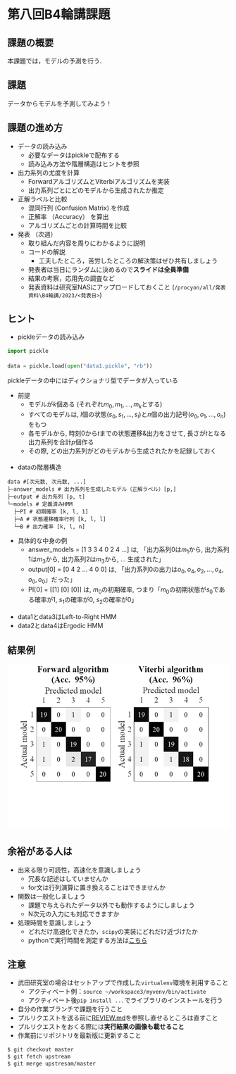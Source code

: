 <script type="text/javascript" async src="https://cdnjs.cloudflare.com/ajax/libs/mathjax/2.7.7/MathJax.js?config=TeX-MML-AM_CHTML">
</script>
<script type="text/x-mathjax-config">
 MathJax.Hub.Config({
 tex2jax: {
 inlineMath: [['$', '$'] ],
 displayMath: [ ['$$','$$'], ["\\[","\\]"] ]
 }
 });
</script>
# 第八回B4輪講課題

## 課題の概要

本課題では，モデルの予測を行う．

## 課題

データからモデルを予測してみよう！

## 課題の進め方

- データの読み込み
  - 必要なデータはpickleで配布する
  - 読み込み方法や階層構造はヒントを参照
- 出力系列の尤度を計算
  - ForwardアルゴリズムとViterbiアルゴリズムを実装
  - 出力系列ごとにどのモデルから生成されたか推定
- 正解ラベルと比較
  - 混同行列 (Confusion Matrix) を作成
  - 正解率 （Accuracy） を算出
  - アルゴリズムごとの計算時間を比較
- 発表 （次週）
  - 取り組んだ内容を周りにわかるように説明
  - コードの解説
    - 工夫したところ，苦労したところの解決策はぜひ共有しましょう
  - 発表者は当日にランダムに決めるので**スライドは全員準備**
  - 結果の考察，応用先の調査など
  - 発表資料は研究室NASにアップロードしておくこと (`/procyon/all/発表資料\B4輪講/2023/<発表日>`)

## ヒント

- pickleデータの読み込み

```python
import pickle

data = pickle.load(open("data1.pickle", "rb"))
```

pickleデータの中にはディクショナリ型でデータが入っている

- 前提
  - モデルが$k$個ある (それぞれ$m_0, m_1, ..., m_k$とする)
  - すべてのモデルは, $l$個の状態($s_0, s_1, ..., s_l$)と$n$個の出力記号($o_0, o_1, ..., o_n$)をもつ
  - 各モデルから, 時刻$0$から$t$までの状態遷移&出力をさせて, 長さが$t$となる出力系列を合計$p$個作る
  - その際, どの出力系列がどのモデルから生成されたかを記録しておく
  <br>
- dataの階層構造

```
data #[次元数, 次元数, ...]
├─answer_models # 出力系列を生成したモデル（正解ラベル）[p,]
├─output # 出力系列 [p, t]
└─models # 定義済みHMM
  ├─PI # 初期確率 [k, l, 1]
  ├─A # 状態遷移確率行列 [k, l, l]
  └─B # 出力確率 [k, l, n]
```

- 具体的な中身の例
  - answer_models = [1 3 3 4 0 2 4 ...] は, 「出力系列$0$は$m_1$から, 出力系列$1$は$m_3$から, 出力系列$2$は$m_3$から, ... 生成された」
  - output[0] = [0 4 2 ... 4 0 0] は, 「出力系列$0$の出力は$o_0, o_4, o_2, ..., o_4, o_0, o_0$」だった」
  - PI[0] = [[1] [0] [0]] は, $m_0$の初期確率, つまり「$m_0$の初期状態が$s_0$である確率が$1$, $s_1$の確率が$0$, $s_2$の確率が$0$」
  <br>
- data1とdata3はLeft-to-Right HMM
- data2とdata4はErgodic HMM

## 結果例

![result](./figs/result.png)

## 余裕がある人は

- 出来る限り可読性，高速化を意識しましょう
  - 冗長な記述はしていませんか
  - for文は行列演算に置き換えることはできませんか
- 関数は一般化しましょう
  - 課題で与えられたデータ以外でも動作するようにしましょう
  - N次元の入力にも対応できますか
- 処理時間を意識しましょう
  - どれだけ高速化できたか，`scipy`の実装にどれだけ近づけたか
  - pythonで実行時間を測定する方法は[こちら](http://st-hakky.hatenablog.com/entry/2018/01/26/214255)

## 注意

- 武田研究室の場合はセットアップで作成した`virtualenv`環境を利用すること
  - アクティベート例：`source ~/workspace3/myvenv/bin/activate`
  - アクティベート後`pip install ...`でライブラリのインストールを行う
- 自分の作業ブランチで課題を行うこと
- プルリクエストを送る前に[REVIEW.md](https://github.com/TakedaLab/B4Lecture/blob/master/REVIEW.md)を参照し直せるところは直すこと
- プルリクエストをおくる際には**実行結果の画像も載せること**
- 作業前にリポジトリを最新版に更新すること

```
$ git checkout master
$ git fetch upstream
$ git merge upstresam/master
```
